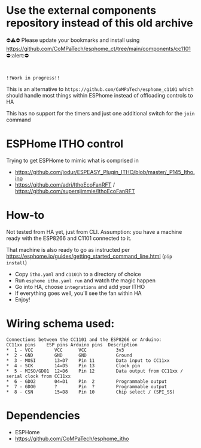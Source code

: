 # Use the external components repository instead of this old archive

:no_entry::warning::no_entry: Please update your bookmarks and install using https://github.com/CoMPaTech/esphome_ct/tree/main/components/cc1101 :no_entry::alert::no_entry:

# 
`!!Work in progress!!`

This is an alternative to `https://github.com/CoMPaTech/esphome_c1101` which should handle most things within ESPhome instead of offloading controls to HA

This has no support for the timers and just one additional switch for the `join` command

# ESPHome ITHO control
Trying to get ESPHome to mimic what is comprised in
 
 - https://github.com/jodur/ESPEASY_Plugin_ITHO/blob/master/_P145_Itho.ino
 - https://github.com/adri/IthoEcoFanRFT / https://github.com/supersjimmie/IthoEcoFanRFT


# How-to

Not tested from HA yet, just from CLI. Assumption: you have a machine ready with the ESP8266 and C1101 connected to it.

That machine is also ready to go as instructed per https://esphome.io/guides/getting_started_command_line.html (`pip install`)

- Copy `itho.yaml` and `c1101h` to a directory of choice
- Run `esphome itho.yaml run` and watch the magic happen
- Go into HA, choose `integrations` and add your ITHO
- If everything goes well, you'll see the fan within HA
- Enjoy!


# Wiring schema used:

```
Connections between the CC1101 and the ESP8266 or Arduino:
CC11xx pins    ESP pins Arduino pins  Description
*  1 - VCC        VCC      VCC           3v3
*  2 - GND        GND      GND           Ground
*  3 - MOSI       13=D7    Pin 11        Data input to CC11xx
*  4 - SCK        14=D5    Pin 13        Clock pin
*  5 - MISO/GDO1  12=D6    Pin 12        Data output from CC11xx / serial clock from CC11xx
*  6 - GDO2       04=D1    Pin  2        Programmable output
*  7 - GDO0       ?        Pin  ?        Programmable output
*  8 - CSN        15=D8    Pin 10        Chip select / (SPI_SS)
```

# Dependencies

 - ESPHome
 - https://github.com/CoMPaTech/esphome_itho


